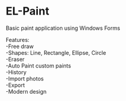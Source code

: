 # EL-Paint
Basic paint application using Windows Forms        

Features:    
-Free draw  
-Shapes: Line, Rectangle, Ellipse, Circle  
-Eraser  
-Auto Paint custom paints  
-History  
-Import photos  
-Export   
-Modern design  
